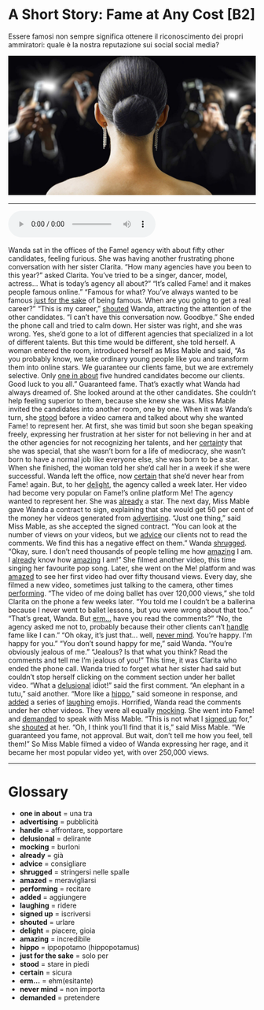 # A Short Story: Fame at Any Cost   [B2]

Essere famosi non sempre significa ottenere il riconoscimento dei propri ammiratori: quale è la nostra reputazione sui social social media?

![](A%20Short%20Story%20Fame%20at%20Any%20Cost.jpg)

--------------

<div>
<audio controls autoplay>
    <source src="https://raw.githubusercontent.com/dartie/knowledge-base/main/English/SpeakUp/2023-01/A%20Short%20Story%20Fame%20at%20Any%20Cost.mp3" type="audio/mpeg">
</audio>
</div>


Wanda sat in the offices of the Fame! agency with about fifty other candidates, feeling furious. She was having another frustrating phone conversation with her sister Clarita.
“How many agencies have you been to this year?” asked Clarita. You’ve tried to be a singer, dancer, model, actress… What is today’s agency all about?”
“It’s called Fame! and it makes people famous online.”
“Famous for what? You’ve always wanted to be famous [just for the sake](## "solo per") of being famous. When are you going to get a real career?”
“This is my career,” [shouted](## "urlare") Wanda, attracting the attention of the other candidates. “I can’t have this conversation now. Goodbye.”
She ended the phone call and tried to calm down. Her sister was right, and she was wrong. Yes, she’d gone to a lot of different agencies that specialized in a lot of different talents. But this time would be different, she told herself.
A woman entered the room, introduced herself as Miss Mable and said, “As you probably know, we take ordinary young people like you and transform them into online stars. We guarantee our clients fame, but we are extremely selective. Only [one in about](## "una tra") five hundred candidates become our clients. Good luck to you all.”
Guaranteed fame. That’s exactly what Wanda had always dreamed of. She looked around at the other candidates. She couldn’t help feeling superior to them, because she knew she was.
Miss Mable invited the candidates into another room, one by one. When it was Wanda’s turn, she [stood](## "stare in piedi") before a video camera and talked about why she wanted Fame! to represent her. At first, she was timid but soon she began speaking freely, expressing her frustration at her sister for not believing in her and at the other agencies for not recognizing her talents, and her [certain](## "sicura")ty that she was special, that she wasn’t born for a life of mediocracy, she wasn’t born to have a normal job like everyone else, she was born to be a star.
When she finished, the woman told her she’d call her in a week if she were successful. Wanda left the office, now [certain](## "sicura") that she’d never hear from Fame! again. But, to her [delight](## "piacere, gioia"), the agency called a week later. Her video had become very popular on Fame!’s online platform Me! The agency wanted to represent her. She was [already](## "già") a star.
The next day, Miss Mable gave Wanda a contract to sign, explaining that she would get 50 per cent of the money her videos generated from [advertising](## "pubblicità").
“Just one thing,” said Miss Mable, as she accepted the signed contract. “You can look at the number of views on your videos, but we [advice](## "consigliare") our clients not to read the comments. We find this has a negative effect on them.”
Wanda [shrugged](## "stringersi nelle spalle"). “Okay, sure. I don’t need thousands of people telling me how [amazing](## "incredibile") I am. I [already](## "già") know how [amazing](## "incredibile") I am!”
She filmed another video, this time singing her favourite pop song. Later, she went on the Me! platform and was [amazed](## "meravigliarsi") to see her first video had over fifty thousand views. Every day, she filmed a new video, sometimes just talking to the camera, other times [performing](## "recitare").
“The video of me doing ballet has over 120,000 views,” she told Clarita on the phone a few weeks later. “You told me I couldn’t be a ballerina because I never went to ballet lessons, but you were wrong about that too.”
“That’s great, Wanda. But [erm…](## "ehm(esitante)") have you read the comments?”
“No, the agency asked me not to, probably because their other clients can’t [handle](## "affrontare, sopportare") fame like I can.”
“Oh okay, it’s just that… well, [never mind](## "non importa"). You’re happy. I’m happy for you.”
“You don’t sound happy for me,” said Wanda. “You’re obviously jealous of me.”
“Jealous? Is that what you think? Read the comments and tell me I’m jealous of you!”
This time, it was Clarita who ended the phone call. Wanda tried to forget what her sister had said but couldn’t stop herself clicking on the comment section under her ballet video.
“What a [delusional](## "delirante") idiot!” said the first comment.
“An elephant in a tutu,” said another.
“More like a [hippo](## "ippopotamo (hippopotamus)"),” said someone in response, and [added](## "aggiungere") a series of [laughing](## "ridere") emojis.
Horrified, Wanda read the comments under her other videos. They were all equally [mocking](## "burloni"). She went into Fame! and [demanded](## "pretendere") to speak with Miss Mable.
“This is not what I [signed up](## "iscriversi") for,” she [shouted](## "urlare") at her.
“Oh, I think you’ll find that it is,” said Miss Mable. “We guaranteed you fame, not approval. But wait, don’t tell me how you feel, tell them!”
So Miss Mable filmed a video of Wanda expressing her rage, and it became her most popular video yet, with over 250,000 views.

--------------

<div style = "display:block; clear:both; page-break-after:always;"></div>

# Glossary
* **one in about** = una tra
* **advertising** = pubblicità
* **handle** = affrontare, sopportare
* **delusional** = delirante
* **mocking** = burloni
* **already** = già
* **advice** = consigliare
* **shrugged** = stringersi nelle spalle
* **amazed** = meravigliarsi
* **performing** = recitare
* **added** = aggiungere
* **laughing** = ridere
* **signed up** = iscriversi
* **shouted** = urlare
* **delight** = piacere, gioia
* **amazing** = incredibile
* **hippo** = ippopotamo (hippopotamus)
* **just for the sake** = solo per
* **stood** = stare in piedi
* **certain** = sicura
* **erm…** = ehm(esitante)
* **never mind** = non importa
* **demanded** = pretendere
